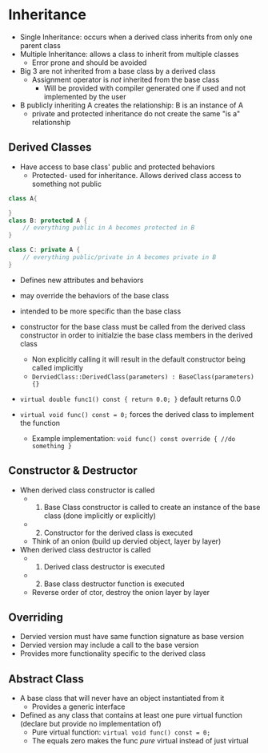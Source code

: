 # Inheritance
- Single Inheritance: occurs when a derived class inherits from only one parent class
- Multiple Inheritance: allows a class to inherit from multiple classes
    - Error prone and should be avoided
- Big 3 are not inherited from a base class by a derived class
    - Assignment operator is *not* inherited from the base class
        - Will be provided with compiler generated one if used and not implemented by the user
- B publicly inheriting A creates the relationship: B is an instance of A
    - private and protected inheritance do not create the same "is a" relationship
  
## Derived Classes
- Have access to base class' public and protected behaviors
    - Protected- used for inheritance. Allows derived class access to something not public

``` c++
class A{

}
class B: protected A {
    // everything public in A becomes protected in B
}

class C: private A {
    // everything public/private in A becomes private in B 
}
```
- Defines new attributes and behaviors
- may override the behaviors of the base class
- intended to be more specific than the base class
- constructor for the base class must be called from the derived class constructor in order to initialzie the base class members in the derived class
    - Non explicitly calling it will result in the default constructor being called implicitly
    - `DerviedClass::DerivedClass(parameters) : BaseClass(parameters) {}` 

- `virtual double func1() const { return 0.0; }` default returns 0.0 
- `virtual void func() const = 0;` forces the derived class to implement the function
    - Example implementation: `void func() const override { //do something }`

## Constructor & Destructor
- When derived class constructor is called
    - 1) Base Class constructor is called to create an instance of the base class (done implicitly or explicitly)
    - 2) Constructor for the derived class is executed
    - Think of an onion (build up dervied object, layer by layer)
- When derived class destructor is called
    - 1) Derived class destructor is executed
    - 2) Base class destructor function is executed
    - Reverse order of ctor, destroy the onion layer by layer

## Overriding
- Dervied version must have same function signature as base version
- Dervied version may include a call to the base version
- Provides more functionality specific to the derived class

## Abstract Class
- A base class that will never have an object instantiated from it
    - Provides a generic interface
- Defined as any class that contains at least one pure virtual function (declare but provide no implementation of)
    - Pure virtual function: `virtual void func() const = 0;` 
    - The equals zero makes the func *pure* virtual instead of just virtual